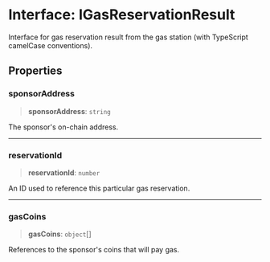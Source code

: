 # Interface: IGasReservationResult

Interface for gas reservation result from the gas station (with TypeScript camelCase conventions).

## Properties

### sponsorAddress

> **sponsorAddress**: `string`

The sponsor's on-chain address.

***

### reservationId

> **reservationId**: `number`

An ID used to reference this particular gas reservation.

***

### gasCoins

> **gasCoins**: `object`[]

References to the sponsor's coins that will pay gas.
